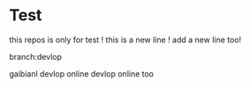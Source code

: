 # Test
this repos is only for test !
this is a new line !
add a new line too!

branch:devlop

gaibianl
devlop online
devlop online too
